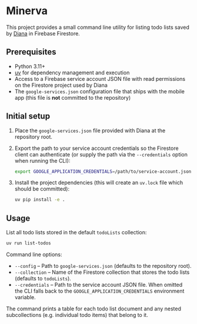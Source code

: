 # Minerva

This project provides a small command line utility for listing todo lists saved by
[Diana](https://github.com/fcrescio/Diana) in Firebase Firestore.

## Prerequisites

* Python 3.11+
* [uv](https://docs.astral.sh/uv/) for dependency management and execution
* Access to a Firebase service account JSON file with read permissions on the
  Firestore project used by Diana
* The `google-services.json` configuration file that ships with the mobile app
  (this file is **not** committed to the repository)

## Initial setup

1. Place the `google-services.json` file provided with Diana at the repository root.
2. Export the path to your service account credentials so the Firestore client can
   authenticate (or supply the path via the `--credentials` option when running the
   CLI):

   ```bash
   export GOOGLE_APPLICATION_CREDENTIALS=/path/to/service-account.json
   ```
3. Install the project dependencies (this will create an `uv.lock` file which should be
   committed):

   ```bash
   uv pip install -e .
   ```

## Usage

List all todo lists stored in the default `todoLists` collection:

```bash
uv run list-todos
```

Command line options:

* `--config` – Path to `google-services.json` (defaults to the repository root).
* `--collection` – Name of the Firestore collection that stores the todo lists
  (defaults to `todoLists`).
* `--credentials` – Path to the service account JSON file. When omitted the CLI falls
  back to the `GOOGLE_APPLICATION_CREDENTIALS` environment variable.

The command prints a table for each todo list document and any nested subcollections
(e.g. individual todo items) that belong to it.

